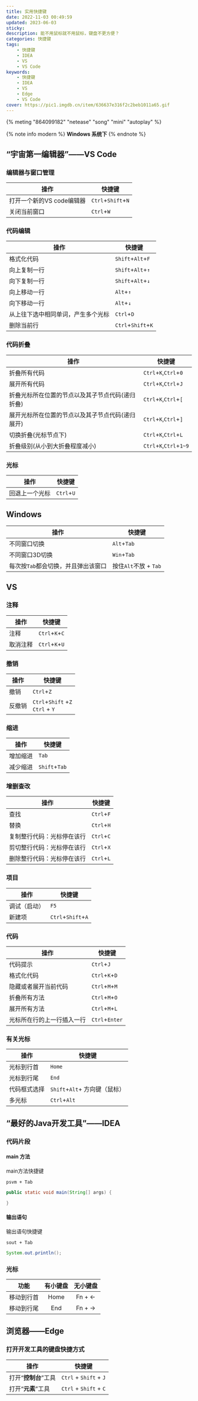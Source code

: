 ```yaml
---
title: 实用快捷键
date: 2022-11-03 00:49:59
updated: 2023-06-03
sticky: 
description: 能不用鼠标就不用鼠标，键盘不更方便？
categories: 快捷键
tags:
    - 快捷键
    - IDEA
    - VS
    - VS Code
keywords:
    - 快捷键
    - IDEA
    - VS
    - Edge
    - VS Code
cover: https://pic1.imgdb.cn/item/636637e316f2c2beb1011a65.gif
---
```


<!-- 东京梦华  -->
{% meting "864099182" "netease" "song" "mini" "autoplay" %}

{% note info modern %}
**Windows 系统下**
{% endnote %}

## “宇宙第一编辑器”——VS Code

### 编辑器与窗口管理

| 操作 | 快捷键 |
| ---- | ----- |
| 打开一个新的VS code编辑器 | `Ctrl`+`Shift`+`N` |
| 关闭当前窗口 | `Ctrl`+`W` |

### 代码编辑

| 操作 | 快捷键 |
| ---- | ----- |
| 格式化代码 | `Shift`+`Alt`+`F` |
| 向上复制一行 | `Shift`+`Alt`+`↑` |
| 向下复制一行 | `Shift`+`Alt`+`↓` |
| 向上移动一行 | `Alt`+`↑` |
| 向下移动一行 | `Alt`+`↓` |
| 从上往下选中相同单词，产生多个光标 | `Ctrl`+`D` |
| 删除当前行 | `Ctrl`+`Shift`+`K` |

### 代码折叠

| 操作 | 快捷键 |
| ---- | ----- |
| 折叠所有代码 | `Ctrl`+`K`,`Ctrl`+`0` |
| 展开所有代码 | `Ctrl`+`K`,`Ctrl`+`J` |
| 折叠光标所在位置的节点以及其子节点代码(递归折叠) | `Ctrl`+`K`,`Ctrl`+`[` |
| 展开光标所在位置的节点以及其子节点代码(递归展开) | `Ctrl`+`K`,`Ctrl`+`]` |
| 切换折叠(光标节点下) | `Ctrl`+`K`,`Ctrl`+`L` |
| 折叠级别(从小到大折叠程度减小) | `Ctrl`+`K`,`Ctrl`+`1~9` |

### 光标

| 操作 | 快捷键 |
| ---- | ----- |
| 回退上一个光标 | `Ctrl`+`U` |

## Windows

| 操作 | 快捷键 |
| ---- | ----- |
| 不同窗口切换 | `Alt`+`Tab` |
| 不同窗口3D切换 | `Win`+`Tab` |
| 每次按`Tab`都会切换，并且弹出该窗口 | 按住`Alt`不放 + `Tab` |

## VS

### 注释

| 操作 | 快捷键 |
| ---- | ----- |
| 注释 | `Ctrl`+`K`+`C` |
| 取消注释 | `Ctrl`+`K`+`U` |

### 撤销

| 操作 | 快捷键 |
| ---- | ----- |
| 撤销 | `Ctrl`+`Z` |
| 反撤销 | `Ctrl`+`Shift` +`Z` <br>`Ctrl` + `Y` |

### 缩进

| 操作 | 快捷键 |
| ---- | ----- |
| 增加缩进 | `Tab` |
| 减少缩进 | `Shift`+`Tab` |

### 增删查改

| 操作 | 快捷键 |
| ---- | ----- |
| 查找 | `Ctrl`+`F` |
| 替换 | `Ctrl`+`H` |
| 复制整行代码：光标停在该行 | `Ctrl`+`C` |
| 剪切整行代码：光标停在该行 | `Ctrl`+`X` |
| 删除整行代码：光标停在该行 | `Ctrl`+`L` |

### 项目

| 操作 | 快捷键 |
| ---- | ----- |
| 调试（启动）| `F5` |
| 新建项 | `Ctrl`+`Shift`+`A` |

### 代码

| 操作 | 快捷键 |
| ---- | ----- |
| 代码提示 | `Ctrl`+`J` |
| 格式化代码 | `Ctrl`+`K`+`D` |
| 隐藏或者展开当前代码 | `Ctrl`+`M`+`M` |
| 折叠所有方法 | `Ctrl`+`M`+`O` |
| 展开所有方法 | `Ctrl`+`M`+`L` |
| 光标所在行的上一行插入一行 | `Ctrl`+`Enter` |

### 有关光标

| 操作 | 快捷键 |
| ---- | ----- |
| 光标到行首 | `Home` |
| 光标到行尾 | `End` |
| 代码框式选择 | `Shift`+`Alt`+ 方向键（鼠标） |
| 多光标 | `Ctrl`+`Alt` |

## “最好的Java开发工具”——IDEA

### 代码片段

#### main 方法

main方法快捷键

```key
psvm + Tab
```

```java
public static void main(String[] args) {

}
```

#### 输出语句

输出语句快捷键

```key
sout + Tab
```

```java
System.out.println();
```

### 光标

| 功能 | 有小键盘 | 无小键盘 |
| :---: | :---: | :---: |
| 移动到行首 | Home | Fn + ← |
| 移动到行尾 | End | Fn + → |

## 浏览器——Edge

### 打开开发工具的键盘快捷方式

| 操作 | 快捷键 |
| ---- | ----- |
| 打开“**控制台**”工具 | `Ctrl` + `Shift` + `J` |
| 打开“**元素**”工具 | `Ctrl` + `Shift` + `C` |

